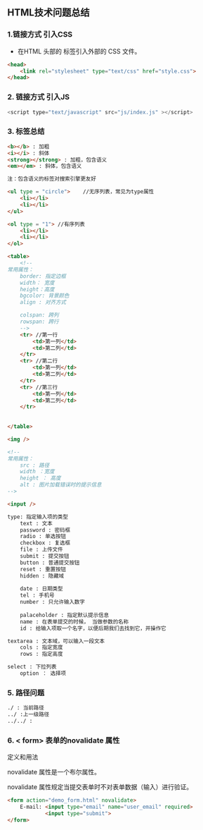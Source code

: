## HTML技术问题总结

### 1.链接方式 引入CSS

* 在HTML 头部的 <head> 标签引入外部的 CSS 文件。

``` html
<head>
    <link rel="stylesheet" type="text/css" href="style.css">
</head>
```

### 2. 链接方式 引入JS

``` js
<script type="text/javascript" src="js/index.js" ></script>
```

### 3. 标签总结

```html
<b></b> : 加粗
<i></i> : 斜体
<strong></strong> : 加粗，包含语义
<em></em> : 斜体，包含语义

注：包含语义的标签对搜索引擎更友好
```
```html
<ul type = "circle">	//无序列表，常见为type属性
    <li></li>
    <li></li>
</ul>
```

```html
<ol type = "1">	//有序列表
    <li></li>
    <li></li>
</ol>
```

```html
<table>
    <!--
常用属性：
	border: 指定边框
	width： 宽度
	height：高度
	bgcolor: 背景颜色
	align : 对齐方式

	colspan: 跨列
	rowspan: 跨行
	-->    
    <tr> //第一行
    	<td>第一列</td>
        <td>第二列</td> 
    </tr>
    <tr> //第二行
    	<td>第一列</td>
        <td>第二列</td>
    </tr>
    <tr> //第三行
    	<td>第一列</td>
        <td>第二列</td>
    </tr>
       
    
</table>
```

```html
<img />

<!--
常用属性：
	src : 路径
	width ：宽度
	height ： 高度
	alt : 图片加载错误时的提示信息
-->
```

```html
<input />

type: 指定输入项的类型
	text : 文本
	password : 密码框
	radio : 单选按钮
	checkbox : 复选框
	file : 上传文件
	submit : 提交按钮
	button : 普通提交按钮
	reset : 重置按钮
	hidden : 隐藏域
	
	date : 日期类型
	tel : 手机号
	number : 只允许输入数字
	
	palaceholder : 指定默认提示信息
	name : 在表单提交的时候， 当做参数的名称
	id : 给输入项取一个名字，以便后期我们去找到它，并操作它
```

```html
textarea : 文本域，可以输入一段文本
	cols : 指定宽度
	rows : 指定高度
```

```html
select : 下拉列表
	option ： 选择项
```





### 5. 路径问题

```HTML
./ : 当前路径
../ :上一级路径
../../ : 
```



### 6. < form> 表单的novalidate 属性

 定义和用法

novalidate 属性是一个布尔属性。

novalidate 属性规定当提交表单时不对表单数据（输入）进行验证。

```html
<form action="demo_form.html" novalidate>
	E-mail: <input type="email" name="user_email" required>
			<input type="submit">
</form>
```


